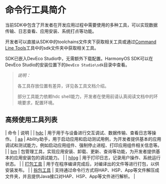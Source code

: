 # 命令行工具简介

<!--Kit: Common-->
<!--Subsystem: Common-->
<!--Owner: @foryourself-->
<!--SE: @lingminghw-->
<!--TSE: @RayShih-->

当前SDK中包含了开发者在开发应用过程中需要使用的多种工具，可以实现数据传输、日志查看、应用安装、系统打点等功能。

开发者可以直接从SDK中的toolchains文件夹下获取相关工具或通过[Command Line Tools](https://developer.huawei.com/consumer/cn/doc/harmonyos-guides/ide-commandline-get)工具中的sdk文件夹中获取相关工具。

SDK已嵌入DevEco Studio中，无需额外下载配置。HarmonyOS SDK可以在DevEco Studio的安装位置下的`DevEco Studio\sdk`目录中查看。

> *说明：*
>
> 各工具存放位置有差异，详见各工具文档介绍。
>
> 部分工具能力依赖hdc shell能力，开发者在使用前请认真阅读文档中的环境要求，配置环境。

## 高频使用工具列表

| 命令 | 说明 |
| [hdc](../dfx/hdc.md) | 用于用于与设备进行交互调试、数据传输、查看日志等操作。
| [aa](aa-tool.md) | Ability助手，用于启动应用和启动测试用例，为开发者提供基本的应用调试和测试能力，例如启动应用组件、强制停止进程、打印应用组件相关信息等。 |
| [bm](bm-tool.md) | 包管理工具，实现应用安装、卸载、更新、查询等功能，为开发者提供基本的应用安装包的调试能力。 |
| [hilog](../dfx/hilog.md) | 用于打印日志，记录用户操作、系统运行状态。 |
| [打包工具](./packing-tool.md) | 用于在程序编译完成后，对编译出的文件等进行打包，以供安装发布。 |
| [拆包工具](./unpacking-tool.md) | 支持通过命令行方式将HAP、HSP、App等文件解压成文件夹，并且提供Java接口对HAP、HSP、App等文件进行解析。 |